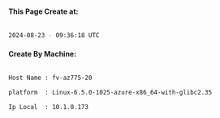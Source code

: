 
   
#### This Page Create at:

```bash

2024-08-23 - 09:36:18 UTC

```

#### Create By Machine:

```bash

Host Name : fv-az775-20

platform  : Linux-6.5.0-1025-azure-x86_64-with-glibc2.35

Ip Local  : 10.1.0.173

```

